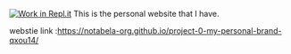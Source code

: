 [![Work in Repl.it](https://classroom.github.com/assets/work-in-replit-14baed9a392b3a25080506f3b7b6d57f295ec2978f6f33ec97e36a161684cbe9.svg)](https://classroom.github.com/online_ide?assignment_repo_id=4131314&assignment_repo_type=AssignmentRepo)
This is the personal website that I have.


webstie link :https://notabela-org.github.io/project-0-my-personal-brand-qxou14/
